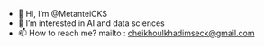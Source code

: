 - 👋 Hi, I’m @MetanteiCKS
- 👀 I’m interested in AI and data sciences
- 📫 How to reach me? mailto : cheikhoulkhadimseck@gmail.com

<!---
Cheikhoul/Cheikhoul is a ✨ special ✨ repository because its `README.md` (this file) appears on your GitHub profile.
You can click the Preview link to take a look at your changes.
--->

